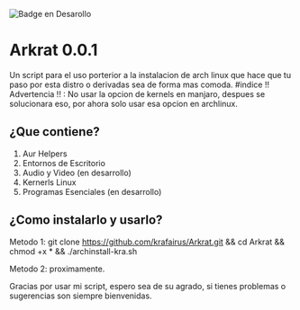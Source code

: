 ![Badge en Desarollo](https://img.shields.io/badge/STATUS-EN%20DESAROLLO-green)

# Arkrat 0.0.1

Un script para el uso porterior a la instalacion de arch linux que hace que tu paso por esta distro o derivadas sea de forma mas comoda.
#indice
!! Advertencia !! : No usar la opcion de kernels en manjaro, despues se solucionara eso, por ahora solo usar esa opcion en archlinux.

## ¿Que contiene?
1. Aur Helpers
2. Entornos de Escritorio
3. Audio y Video (en desarrollo)
4. Kernerls Linux
5. Programas Esenciales (en desarrollo)

## ¿Como instalarlo y usarlo?

Metodo 1:
git clone https://github.com/krafairus/Arkrat.git && cd Arkrat && chmod +x * && ./archinstall-kra.sh

Metodo 2: proximamente.

Gracias por usar mi script, espero sea de su agrado, si tienes problemas o sugerencias son siempre bienvenidas.
